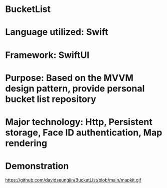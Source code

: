 # BucketList

# Language utilized: Swift
# Framework: SwiftUI

# Purpose: Based on the MVVM design pattern, provide personal bucket list repository
# Major technology: Http, Persistent storage, Face ID authentication, Map rendering

# Demonstration
https://github.com/davidseungjin/BucketList/blob/main/mapkit.gif
